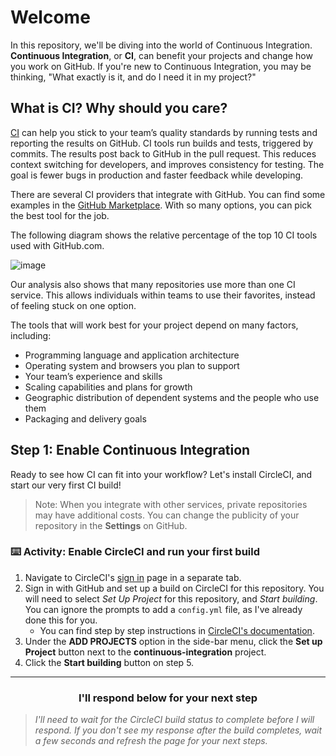 # Welcome

In this repository, we'll be diving into the world of Continuous Integration. **Continuous Integration**, or **CI**, can benefit your projects and change how you work on GitHub. If you're new to Continuous Integration, you may be thinking, "What exactly is it, and do I need it in my project?"

## What is CI? Why should you care?

[CI](https://en.wikipedia.org/wiki/Continuous_integration) can help you stick to your team’s quality standards by running tests and reporting the results on GitHub. CI tools run builds and tests, triggered by commits. The results post back to GitHub in the pull request. This reduces context switching for developers, and improves consistency for testing. The goal is fewer bugs in production and faster feedback while developing.

There are several CI providers that integrate with GitHub. You can find some examples in the [GitHub Marketplace](https://github.com/marketplace/category/continuous-integration). With so many options, you can pick the best tool for the job.

The following diagram shows the relative percentage of the top 10 CI tools used with GitHub.com.

![image](https://user-images.githubusercontent.com/6351798/49671027-caeb0780-fa23-11e8-836e-dd4f1472a968.png)

Our analysis also shows that many repositories use more than one CI service. This allows individuals within teams to use their favorites, instead of feeling stuck on one option.

The tools that will work best for your project depend on many factors, including:

- Programming language and application architecture
- Operating system and browsers you plan to support
- Your team’s experience and skills
- Scaling capabilities and plans for growth
- Geographic distribution of dependent systems and the people who use them
- Packaging and delivery goals

## Step 1: Enable Continuous Integration

Ready to see how CI can fit into your workflow? Let's install CircleCI, and start our very first CI build!

> Note: When you integrate with other services, private repositories may have additional costs. You can change the publicity of your repository in the **Settings** on GitHub.

### :keyboard: Activity: Enable CircleCI and run your first build

1. Navigate to CircleCI's [sign in](https://circleci.com/signup/) page in a separate tab.
1. Sign in with GitHub and set up a build on CircleCI for this repository. You will need to select *Set Up Project* for this repository, and *Start building*. You can ignore the prompts to add a `config.yml` file, as I've already done this for you. 
    - You can find step by step instructions in [CircleCI's documentation](https://circleci.com/docs/2.0/getting-started/#setting-up-your-build-on-circleci).
1. Under the **ADD PROJECTS** option in the side-bar menu, click the **Set up Project** button next to the **continuous-integration** project.
1. Click the **Start building** button on step 5.

<hr>
<h3 align="center">I'll respond below for your next step</h3>

> _I'll need to wait for the CircleCI build status to complete before I will respond. If you don't see my response after the build completes, wait a few seconds and refresh the page for your next steps._
